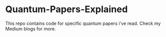 # Quantum-Papers-Explained
This repo contains code for specific quantum papers i've read. Check my Medium blogs for more.
